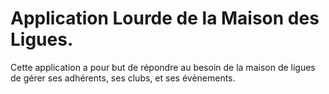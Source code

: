# Application Lourde de la Maison des Ligues.

Cette application a pour but de répondre au besoin de la maison de ligues de gérer ses adhérents, ses clubs, et ses évènements.
